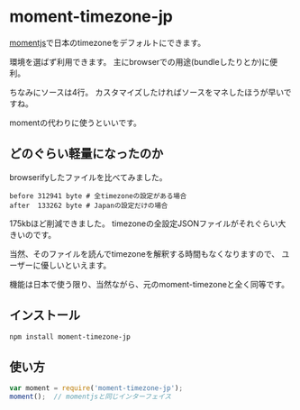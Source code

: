 # moment-timezone-jp

[momentjs](http://momentjs.com)で日本のtimezoneをデフォルトにできます。

環境を選ばず利用できます。
主にbrowserでの用途(bundleしたりとか)に便利。

ちなみにソースは4行。
カスタマイズしたければソースをマネしたほうが早いですね。

momentの代わりに使うといいです。

## どのぐらい軽量になったのか

browserifyしたファイルを比べてみました。

```text
before 312941 byte # 全timezoneの設定がある場合
after  133262 byte # Japanの設定だけの場合
```

175kbほど削減できました。
timezoneの全設定JSONファイルがそれぐらい大きいのです。

当然、そのファイルを読んでtimezoneを解釈する時間もなくなりますので、
ユーザーに優しいといえます。

機能は日本で使う限り、当然ながら、元のmoment-timezoneと全く同等です。


## インストール
```bash
npm install moment-timezone-jp
```

## 使い方

```js
var moment = require('moment-timezone-jp');
moment();  // momentjsと同じインターフェイス
```
